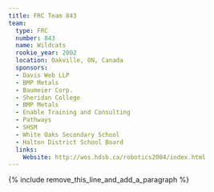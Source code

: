 ```yaml
---
title: FRC Team 843
team:
  type: FRC
  number: 843
  name: Wildcats
  rookie_year: 2002
  location: Oakville, ON, Canada
  sponsors:
  - Davis Web LLP
  - BMP Metals
  - Baumeier Corp.
  - Sheridan College
  - BMP Metals
  - Enable Training and Consulting
  - Pathways
  - SHSM
  - White Oaks Secondary School
  - Halton District School Board
  links:
    Website: http://wos.hdsb.ca/robotics2004/index.html
---
```


{% include remove_this_line_and_add_a_paragraph %}